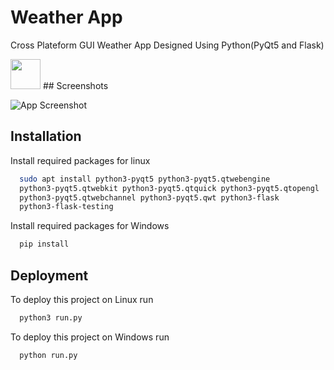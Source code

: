 
# Weather App

Cross Plateform GUI Weather App Designed Using Python(PyQt5 and Flask)


<img src="ttps://raw.githubusercontent.com/Rage-Security/logo/main/rage1.png" width="48">
## Screenshots

![App Screenshot](https://i.ibb.co/QJVXnbf/Screenshot-2022-07-11-20-38-57.png")

## Installation

Install required packages for linux


```bash
  sudo apt install python3-pyqt5 python3-pyqt5.qtwebengine 
  python3-pyqt5.qtwebkit python3-pyqt5.qtquick python3-pyqt5.qtopengl 
  python3-pyqt5.qtwebchannel python3-pyqt5.qwt python3-flask 
  python3-flask-testing

```
Install required packages for Windows


```bash
  pip install
```
    
## Deployment

To deploy this project on Linux run

```bash
  python3 run.py
```

To deploy this project on Windows run

```bash
  python run.py
```
